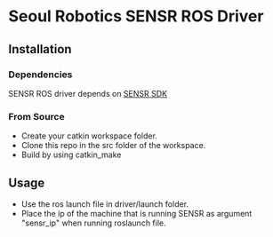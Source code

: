 # Seoul Robotics SENSR ROS Driver

## Installation

### Dependencies

SENSR ROS driver depends on [SENSR SDK](https://github.com/seoulrobotics/sensr_sdk)

### From Source

- Create your catkin workspace folder.
- Clone this repo in the src folder of the workspace.
- Build by using catkin_make

## Usage

- Use the ros launch file in driver/launch folder. 
- Place the ip of the machine that is running SENSR as argument "sensr_ip" when running roslaunch file.